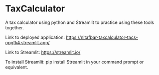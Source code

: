 # TaxCalculator

A tax calculator using python and Streamlit to practice using these tools together.

Link to deployed application:
https://nitafbar-taxcalculator-tacs-opgfk4.streamlit.app/

Link to Streamlit:
https://streamlit.io/

To install Streamlit:
pip install Streamlit in your command prompt or equivalent.
